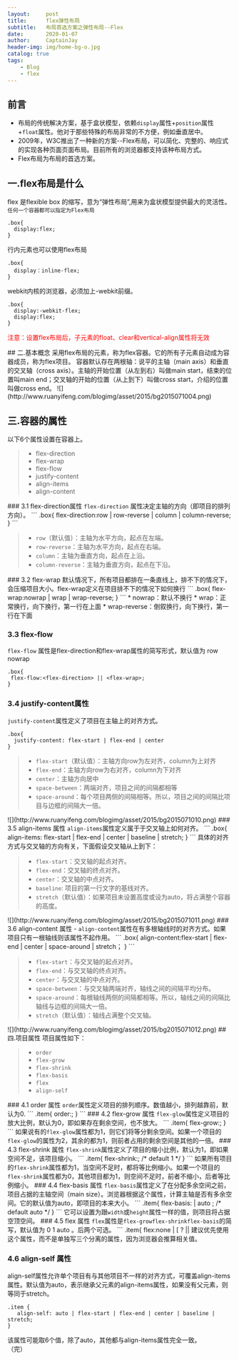```yaml
---
layout:     post
title:      flex弹性布局
subtitle:   布局首选方案之弹性布局--Flex
date:       2020-01-07
author:     CaptainJay
header-img: img/home-bg-o.jpg
catalog: true
tags:
    - Blog
    - flex
---
```


<meta name="description" content="布局首选方案之弹性布局--Flex">
<link rel="apple-touch-icon" href="{{ site.baseurl }}/img/head.jpg">

## 前言
* 布局的传统解决方案，基于盒状模型，依赖<code>display</code>属性+<code>position</code>属性+<code>float</code>属性。他对于那些特殊的布局非常的不方便，例如垂直居中。
* 2009年，W3C推出了一种新的方案--Flex布局，可以简化、完整的、响应式的实现各种页面页面布局。目前所有的浏览器都支持该种布局方式。
* Flex布局为布局的首选方案。

## 一.flex布局是什么
  flex 是flexible box 的缩写，意为“弹性布局”,用来为盒状模型提供最大的灵活性。  
  <code>任何一个容器都可以指定为Flex布局 </code> 
  ```
.box{
    display:flex;
}
  ```
  行内元素也可以使用flex布局    
  ```
.box{
    display：inline-flex;
}
  ```
  webkit内核的浏览器，必须加上-webkit前缀。
  ```
.box{
    display:-webkit-flex;
    display:flex;
}
  ```
  <p style="color:red;">注意：设置flex布局后，子元素的float、clear和vertical-align属性将无效</p>
## 二.基本概念
   采用flex布局的元素，称为flex容器。它的所有子元素自动成为容器成员，称为flex项目。  
   容器默认存在两根轴：说平的主轴（main axis）和垂直的交叉轴（cross axis）。主轴的开始位置（从左到右）叫做main start，结束的位置叫main end；交叉轴的开始的位置（从上到下）叫做cross start，介绍的位置叫做cross end。  
![](http://www.ruanyifeng.com/blogimg/asset/2015/bg2015071004.png)

## 三.容器的属性
   以下6个属性设置在容器上。  
   <blockquote>
      <ul>
    <li>flex-direction</li>
    <li>flex-wrap</li>
    <li>flex-flow</li>
    <li>justify-content</li>
    <li>align-items</li>
    <li>align-content</li>
    </ul>
   </blockquote>  
### 3.1 flex-direction属性
   <code>flex-direction</code> 属性决定主轴的方向（即项目的排列方向）。 
   ```
.box{
     flex-direction:row | row-reverse | column | column-reverse;
}
   ```
   <blockquote class="__web-inspector-hide-shortcut__">
      <ul>
        <li><code>row</code>（默认值）：主轴为水平方向，起点在左端。</li>
        <li><code>row-reverse</code>：主轴为水平方向，起点在右端。</li>
        <li><code>column</code>：主轴为垂直方向，起点在上沿。</li>
        <li><code>column-reverse</code>：主轴为垂直方向，起点在下沿。</li>
      </ul>
   </blockquote>  
### 3.2 flex-wrap
   默认情况下，所有项目都排在一条直线上，排不下的情况下，会压缩项目大小。flex-wrap定义在项目排不下的情况下如何换行
   ```
.box{
     flex-wrap:nowrap | wrap | wrap-reverse;
}
   ```
   * nowrap：默认不换行
   * wrap：正常换行，向下换行，第一行在上面
   * wrap-reverse：倒叙换行，向下换行，第一行在下面   
   
### 3.3 flex-flow
   <code>flex-flow</code> 属性是flex-direction和flex-wrap属性的简写形式，默认值为 row nowrap   
   ```
.box{
    flex-flow:<flex-direction> || <flex-wrap>;
}
   ```
### 3.4 justify-content属性
   <code>justify-content</code>属性定义了项目在主轴上的对齐方式。   
   ```
.box{
     justify-content: flex-start | flex-end | center
 }
   ```   
 <blockquote class="__web-inspector-hide-shortcut__">
      <ul>
        <li><code>flex-start</code>（默认值）：主轴方向row为左对齐，column为上对齐</li>
        <li><code>flex-end</code>：主轴方向row为右对齐，column为下对齐</li>
        <li><code>center</code>：主轴方向居中</li>
        <li><code>space-between</code>：两端对齐，项目之间的间隔都相等</li>
        <li><code>space-around</code>：每个项目两侧的间隔相等。所以，项目之间的间隔比项目与边框的间隔大一倍。</li>
      </ul>
   </blockquote>  
   ![](http://www.ruanyifeng.com/blogimg/asset/2015/bg2015071010.png)  
### 3.5 align-items 属性
   <code>align-items</code>属性定义属于于交叉轴上如何对齐。  
   ```
.box{
     align-items: flex-start | flex-end | center | baseline | stretch;
}
   ```  
   具体的对齐方式与交叉轴的方向有关，下面假设交叉轴从上到下：   
   
   <blockquote class="__web-inspector-hide-shortcut__">
      <ul>
        <li><code>flex-start</code>：交叉轴的起点对齐。</li>
        <li><code>flex-end</code>：交叉轴的终点对齐。</li>
        <li><code>center</code>：交叉轴的中点对齐。</li>
        <li><code>baseline</code>: 项目的第一行文字的基线对齐。</li>
        <li><code>stretch</code>（默认值）：如果项目未设置高度或设为auto，将占满整个容器的高度。</li>
      </ul>
   </blockquote>  
   ![](http://www.ruanyifeng.com/blogimg/asset/2015/bg2015071011.png)  
### 3.6 align-content 属性
-   <code>align-content</code>属性在有多根轴线时的对齐方式。如果项目只有一根轴线则该属性不起作用。   
```
.box{
    align-content:flex-start | flex-end | center | space-around | stretch；
    }
```
   <blockquote>
      <ul>
        <li><code>flex-start</code>：与交叉轴的起点对齐。</li>
        <li><code>flex-end</code>：与交叉轴的终点对齐。</li>
        <li><code>center</code>：与交叉轴的中点对齐。</li>
        <li><code>space-between</code>：与交叉轴两端对齐，轴线之间的间隔平均分布。</li>
        <li><code>space-around</code>：每根轴线两侧的间隔都相等。所以，轴线之间的间隔比轴线与边框的间隔大一倍。</li>
        <li><code>stretch</code>（默认值）：轴线占满整个交叉轴。</li>
      </ul>
  </blockquote>  
  ![](http://www.ruanyifeng.com/blogimg/asset/2015/bg2015071012.png)   
## 四.项目属性
 项目属性如下：  
 
<blockquote>
  <ul>
    <li><code>order</code></li>
    <li><code>flex-grow</code></li>
    <li><code>flex-shrink</code></li>
    <li><code>flex-basis</code></li>
    <li><code>flex</code></li>
    <li><code>align-self</code></li>
   </ul>
</blockquote>   
### 4.1 order 属性
   <code>order</code>属性定义项目的排列顺序。数值越小，排列越靠前，默认为0.   
   ```
.item{
     order:<integer>;
}
   ```   
### 4.2 flex-grow 属性 
   <code>flex-glow</code>属性定义项目的放大比例，默认为0，即如果存在剩余空间，也不放大。   
   ```
.item{
     flex-grow:<number>;
}
   ```   
   如果说有的<code>flex-glow</code>属性都为1，则它们将等分剩余空间。如果一个项目的<code>flex-glow</code>的属性为2，其余的都为1，则前者占用的剩余空间是其他的一倍。
### 4.3 flex-shrink 属性
   <code>flex-shrink</code>属性定义了项目的缩小比例，默认为1，即如果空间不足，该项目缩小。   
   ```
.item{
     flex-shrink:<number>;  /* default 1 */
}
   ```   
   如果所有项目的<code>flex-shrink</code>属性都为1，当空间不足时，都将等比例缩小。如果一个项目的<code>flex-shrink</code>属性都为0，其他项目都为1，则空间不足时，前者不缩小，后者等比例缩小。
### 4.4 flex-basis 属性
   <code>flex-basis</code>属性定义了在分配多余空间之前，项目占据的主轴空间（main size）。浏览器根据这个属性，计算主轴是否有多余空间。它的默认值为auto，即项目的本来大小。   
   ```
.item{
     flex-basis:<length> | auto ; /* default auto */
}
   ```   
   它可以设置为跟<code>width</code>或<code>height</code>属性一样的值，则项目将占据空顶空间。   
### 4.5 flex 属性
   <code>flex</code>属性是<code>flex-grow</code><code>flex-shrink</code><code>flex-basis</code>的简写，默认值为 0 1 auto 。后两个可选。   
   ```
.item{
     flex:none | [<flex-grow> <flex-shrink>? || <flex-basis];
}
   ```   
   该属性有两个快捷值：auto (1 1 auto) 和 none (0 0 auto)。   

   建议优先使用这个属性，而不是单独写三个分离的属性，因为浏览器会推算相关值。   
### 4.6 align-self 属性
   align-self属性允许单个项目有与其他项目不一样的对齐方式，可覆盖align-items属性。默认值为auto，表示继承父元素的align-items属性，如果没有父元素，则等同于stretch。   
   ```
.item {
      align-self: auto | flex-start | flex-end | center | baseline | stretch;
}
```   
 该属性可能取6个值，除了auto，其他都与align-items属性完全一致。   
 <right>（完）</right>
   
   
   
   

  
   
   
   
  
  
  
